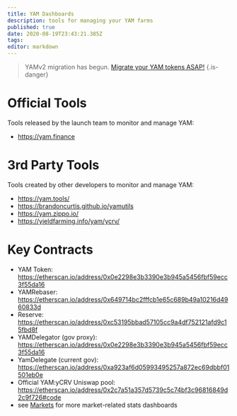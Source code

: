 ```yaml
---
title: YAM Dashboards
description: tools for managing your YAM farms
published: true
date: 2020-08-19T23:43:21.385Z
tags: 
editor: markdown
---
```



> YAMv2 migration has begun.  [Migrate your YAM tokens ASAP!](/migration)
{.is-danger}

# Official Tools

Tools released by the launch team to monitor and manage YAM:

- https://yam.finance


# 3rd Party Tools

Tools created by other developers to monitor and manage YAM:

- https://yam.tools/
- https://brandoncurtis.github.io/yamutils
- https://yam.zippo.io/
- https://yieldfarming.info/yam/ycrv/


# Key Contracts

- YAM Token: https://etherscan.io/address/0x0e2298e3b3390e3b945a5456fbf59ecc3f55da16
- YAMRebaser: https://etherscan.io/address/0x649714bc2fffcb1e65c689b49a10216d4960833d
- Reserve: https://etherscan.io/address/0xc53195bbad57105cc9a4df752121afd9c15fbd8f
- YAMDelegator (gov proxy): https://etherscan.io/address/0x0e2298e3b3390e3b945a5456fbf59ecc3f55da16
- YamDelegate (current gov): https://etherscan.io/address/0xa923af6d05993495257a872ec69dbbf01501eb0e
- Official YAM:yCRV Uniswap pool: https://etherscan.io/address/0x2c7a51a357d5739c5c74bf3c96816849d2c9f726#code
- see [Markets](/trade) for more market-related stats dashboards